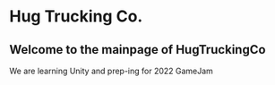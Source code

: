# Hug Trucking Co.

## Welcome to the mainpage of HugTruckingCo
We are learning Unity and prep-ing for 2022 GameJam
